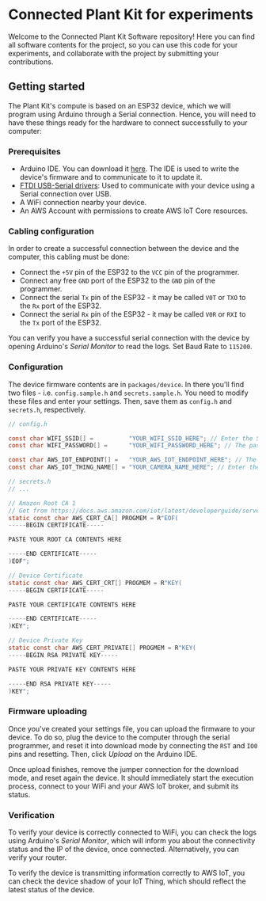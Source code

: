 # Connected Plant Kit for experiments

Welcome to the Connected Plant Kit Software repository! Here you can find all software contents for the project, so you can use this code for your experiments, and collaborate with the project by submitting your contributions.

## Getting started

The Plant Kit's compute is based on an ESP32 device, which we will program using Arduino through a Serial connection. Hence, you will need to have these things ready for the hardware to connect successfully to your computer:

### Prerequisites

* Arduino IDE. You can download it [here](https://www.arduino.cc/en/software). The IDE is used to write the device's firmware and to communicate to it to update it.
* [FTDI USB-Serial drivers](https://ftdichip.com/drivers/): Used to communicate with your device using a Serial connection over USB.
* A WiFi connection nearby your device.
* An AWS Account with permissions to create AWS IoT Core resources.

### Cabling configuration

In order to create a successful connection between the device and the computer, this cabling must be done: 

* Connect the `+5V` pin of the ESP32 to the `VCC` pin of the programmer.
* Connect any free `GND` port of the ESP32 to the `GND` pin of the programmer.
* Connect the serial `Tx` pin of the ESP32 - it may be called `V0T` or `TXO` to the `Rx` port of the ESP32.
* Connect the serial `Rx` pin of the ESP32 - it may be called `V0R` or `RXI` to the `Tx` port of the ESP32.

You can verify you have a successful serial connection with the device by opening Arduino's _Serial Monitor_ to read the logs. Set Baud Rate to `115200`.

### Configuration

The device firmware contents are in `packages/device`. In there you'll find two files - i.e. `config.sample.h` and `secrets.sample.h`. You need to modify these files and enter your settings. Then, save them as `config.h` and `secrets.h`, respectively.

```h
// config.h

const char WIFI_SSID[] =          "YOUR_WIFI_SSID_HERE"; // Enter the SSID of your WiFi so the device can connect to it
const char WIFI_PASSWORD[] =      "YOUR_WIFI_PASSWORD_HERE"; // The password of your WiFi network

const char AWS_IOT_ENDPOINT[] =   "YOUR_AWS_IOT_ENDPOINT_HERE"; // The IoT endpoint address for your AWS account and desired region.
const char AWS_IOT_THING_NAME[] = "YOUR_CAMERA_NAME_HERE"; // Enter the name of your device in AWS IoT. 

```

```h
// secrets.h
// ...

// Amazon Root CA 1
// Get from https://docs.aws.amazon.com/iot/latest/developerguide/server-authentication.html#server-authentication-certs
static const char AWS_CERT_CA[] PROGMEM = R"EOF(
-----BEGIN CERTIFICATE-----

PASTE YOUR ROOT CA CONTENTS HERE

-----END CERTIFICATE-----
)EOF";

// Device Certificate
static const char AWS_CERT_CRT[] PROGMEM = R"KEY(
-----BEGIN CERTIFICATE-----

PASTE YOUR CERTIFICATE CONTENTS HERE

-----END CERTIFICATE-----
)KEY";

// Device Private Key
static const char AWS_CERT_PRIVATE[] PROGMEM = R"KEY(
-----BEGIN RSA PRIVATE KEY-----

PASTE YOUR PRIVATE KEY CONTENTS HERE

-----END RSA PRIVATE KEY-----
)KEY";

```

### Firmware uploading

Once you've created your settings file, you can upload the firmware to your device. To do so, plug the device to the computer through the serial programmer, and reset it into download mode by connecting the `RST` and `IO0` pins and resetting. Then, click _Upload_ on the Arduino IDE.

Once upload finishes, remove the jumper connection for the download mode, and reset again the device. It should immediately start the execution process, connect to your WiFi and your AWS IoT broker, and submit its status.

### Verification

To verify your device is correctly connected to WiFi, you can check the logs using Arduino's _Serial Monitor_, which will inform you about the connectivity status and the IP of the device, once connected. Alternatively, you can verify your router.

To verify the device is transmitting information correctly to AWS IoT, you can check the device shadow of your IoT Thing, which should reflect the latest status of the device.
